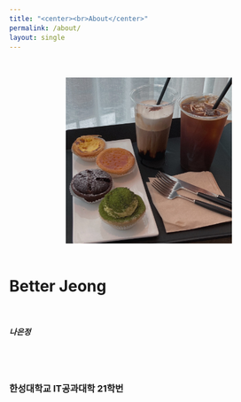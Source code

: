 ```yaml
---
title: "<center><br>About</center>"
permalink: /about/
layout: single
---
```


<p align="center">
    <br><br>
    <img src="/assets/images/about/210510_cafe.jpg" width="300" height="300">
    <br><br>
</p>

<p align="center">
    <h1>
        Better Jeong
    </h1>
    <br>
    <h5>
        나은정
    </h5>
    <br><br>
    <h3>
        한성대학교 IT공과대학 21학번
    </h3>
</p>